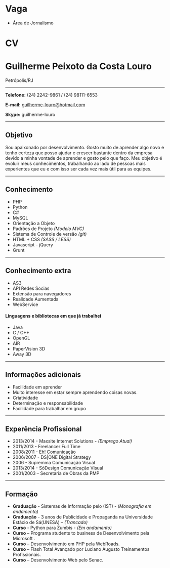Vaga
====

* Área de Jornalismo

CV
==

# Guilherme Peixoto da Costa Louro
Petrópolis/RJ

---

**Telefone:** (24) 2242-9861 / (24) 98111-6553

**E-mail:** guilherme-louro@hotmail.com 

**Skype:** guilherme-louro

---

## Objetivo

Sou apaixonado por desenvolvimento. Gosto muito de aprender algo novo e tenho certeza que posso ajudar e crescer bastante dentro da empresa devido a minha vontade de aprender e gosto pelo que faço. Meu objetivo é evoluir meus conhecimentos, trabalhando ao lado de pessoas mais experientes que eu e com isso ser cada vez mais útil para as equipes. 

---

## Conhecimento

* PHP
* Python
* C#
* MySQL
* Orientação a Objeto
* Padrões de Projeto *(Modelo MVC)*
* Sistema de Controle de versão *(git)*
* HTML + CSS *(SASS / LESS)*
* Javascript - jQuery
* Grunt

---

## Conhecimento extra

* AS3
* API Redes Socias
* Extensão para navegadores
* Realidade Aumentada
* WebService

#### Linguagens e bibliotecas em que já trabalhei
* Java
* C / C++
* OpenGL
* AIR
* PaperVision 3D
* Away 3D

---

## Informações adicionais

* Facilidade em aprender
* Muito interesse em estar sempre aprendendo coisas novas.
* Criatividade
* Determinação e responsabilidade
* Facilidade para trabalhar em grupo

---

## Experência Profissional

* 2013/2014 - Maxsite Internet Solutions - *(Emprego Atual)*
* 2011/2013 - Freelancer Full Time
* 2008/2011 - Eh! Comunicação
* 2006/2007 - DS|ONE Digital Strategy
* 2006		- Supremma Comunicação Visual
* 2013/2014 - SóDesign Comunicação Visual
* 2001/2003 – Secretaria de Obras da PMP

---

## Formação 

* **Graduação** - Sistemas de Informação pelo (IST) - *(Monografia em andamento)*
* **Graduação** - 3 anos de Publicidade e Propaganda na Universidade Estácio de Sá(UNESA) – *(Trancado)*
* **Curso** - Python para Zumbis - *(Em andamento)*
* **Curso** – Programa students to business de Desenvolvimento pela Microsoft .
* **Curso** – Desenvolvimento em PHP pela WebRoads.
* **Curso** – Flash Total Avançado por Luciano Augusto Treinamentos Profissionais.
* **Curso** – Desenvolvimento Web pelo Senac.
